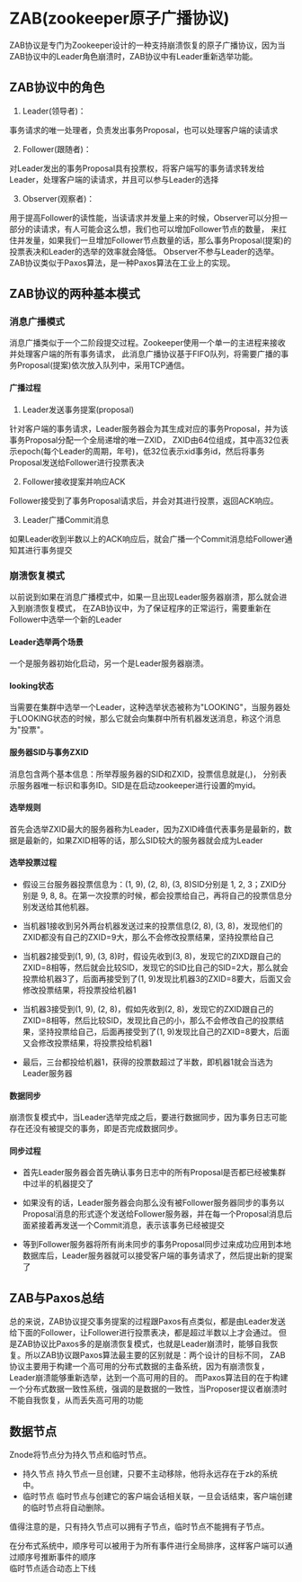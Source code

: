 # ZAB(zookeeper原子广播协议)
ZAB协议是专门为Zookeeper设计的一种支持崩溃恢复的原子广播协议，因为当ZAB协议中的Leader角色崩溃时，ZAB协议中有Leader重新选举功能。

## ZAB协议中的角色
1. Leader(领导者)：

事务请求的唯一处理者，负责发出事务Proposal，也可以处理客户端的读请求

2. Follower(跟随者)：

对Leader发出的事务Proposal具有投票权，将客户端写的事务请求转发给Leader，处理客户端的读请求，并且可以参与Leader的选择

3. Observer(观察者)：

用于提高Follower的读性能，当读请求并发量上来的时候，Observer可以分担一部分的读请求，有人可能会这么想，我们也可以增加Follower节点的数量，
来扛住并发量，如果我们一旦增加Follower节点数量的话，那么事务Proposal(提案)的投票表决和Leader的选举的效率就会降低。
Observer不参与Leader的选举。
ZAB协议类似于Paxos算法，是一种Paxos算法在工业上的实现。

## ZAB协议的两种基本模式
### 消息广播模式
消息广播类似于一个二阶段提交过程。Zookeeper使用一个单一的主进程来接收并处理客户端的所有事务请求，
此消息广播协议基于FIFO队列，将需要广播的事务Proposal(提案)依次放入队列中，采用TCP通信。

#### 广播过程
1. Leader发送事务提案(proposal)

针对客户端的事务请求，Leader服务器会为其生成对应的事务Proposal，并为该事务Proposal分配一个全局递增的唯一ZXID，
ZXID由64位组成，其中高32位表示epoch(每个Leader的周期，年号)，低32位表示xid事务id，然后将事务Proposal发送给Follower进行投票表决

2. Follower接收提案并响应ACK

Follower接受到了事务Proposal请求后，并会对其进行投票，返回ACK响应。

3. Leader广播Commit消息

如果Leader收到半数以上的ACK响应后，就会广播一个Commit消息给Follower通知其进行事务提交

###  崩溃恢复模式
以前说到如果在消息广播模式中，如果一旦出现Leader服务器崩溃，那么就会进入到崩溃恢复模式，
在ZAB协议中，为了保证程序的正常运行，需要重新在Follower中选举一个新的Leader

#### Leader选举两个场景
一个是服务器初始化启动，另一个是Leader服务器崩溃。

#### looking状态
当需要在集群中选举一个Leader，这种选举状态被称为"LOOKING"，当服务器处于LOOKING状态的时候，那么它就会向集群中所有机器发送消息，称这个消息为"投票"。

#### 服务器SID与事务ZXID
消息包含两个基本信息：所举荐服务器的SID和ZXID，投票信息就是(<SID>,<ZXID>)， 分别表示服务器唯一标识和事务ID。SID是在启动zookeeper进行设置的myid。

#### 选举规则
首先会选举ZXID最大的服务器称为Leader，因为ZXID峰值代表事务是最新的，数据是最新的，如果ZXID相等的话，那么SID较大的服务器就会成为Leader

#### 选举投票过程

- 假设三台服务器投票信息为：(1, 9), (2, 8), (3, 8)SID分别是 1, 2, 3；ZXID分别是 9, 8, 8。在第一次投票的时候，都会投票给自己，再将自己的投票信息分别发送给其他机器。

- 当机器1接收到另外两台机器发送过来的投票信息(2, 8), (3, 8)，发现他们的ZXID都没有自己的ZXID=9大，那么不会修改投票结果，坚持投票给自己

- 当机器2接受到(1, 9), (3, 8)时，假设先收到(3, 8)，发现它的ZIXD跟自己的ZXID=8相等，然后就会比较SID，发现它的SID比自己的SID=2大，那么就会投票给机器3了，后面再接受到了(1, 9)发现比机器3的ZXID=8要大，后面又会修改投票结果，将投票投给机器1

- 当机器3接受到(1, 9), (2, 8)，假如先收到(2, 8)，发现它的ZXID跟自己的ZXID=8相等，然后比较SID，发现比自己的小，那么不会修改自己的投票结果，坚持投票给自己，后面再接受到了(1, 9)发现比自己的ZXID=8要大，后面又会修改投票结果，将投票投给机器1

- 最后，三台都投给机器1，获得的投票数超过了半数，即机器1就会当选为Leader服务器

#### 数据同步
崩溃恢复模式中，当Leader选举完成之后，要进行数据同步，因为事务日志可能存在还没有被提交的事务，即是否完成数据同步。

#### 同步过程
- 首先Leader服务器会首先确认事务日志中的所有Proposal是否都已经被集群中过半的机器提交了

- 如果没有的话，Leader服务器会向那么没有被Follower服务器同步的事务以Proposal消息的形式逐个发送给Follower服务器，并在每一个Proposal消息后面紧接着再发送一个Commit消息，表示该事务已经被提交

- 等到Follower服务器将所有尚未同步的事务Proposal同步过来成功应用到本地数据库后，Leader服务器就可以接受客户端的事务请求了，然后提出新的提案了

## ZAB与Paxos总结
总的来说，ZAB协议提交事务提案的过程跟Paxos有点类似，都是由Leader发送给下面的Follower，让Follower进行投票表决，都是超过半数以上才会通过。
但是ZAB协议比Paxos多的是崩溃恢复模式，也就是Leader崩溃时，能够自我恢复。所以ZAB协议跟Paxos算法最主要的区别就是：两个设计的目标不同，
ZAB协议主要用于构建一个高可用的分布式数据的主备系统，因为有崩溃恢复，Leader崩溃能够重新选举，达到一个高可用的目的。
而Paxos算法目的在于构建一个分布式数据一致性系统，强调的是数据的一致性，当Proposer提议者崩溃时不能自我恢复，从而丢失高可用的功能


## 数据节点
Znode将节点分为持久节点和临时节点。
- 持久节点
  持久节点一旦创建，只要不主动移除，他将永远存在于zk的系统中。
- 临时节点
  临时节点与创建它的客户端会话相关联，一旦会话结束，客户端创建的临时节点将自动删除。

值得注意的是，只有持久节点可以拥有子节点，临时节点不能拥有子节点。

在分布式系统中，顺序号可以被用于为所有事件进行全局排序，这样客户端可以通过顺序号推断事件的顺序        
临时节点适合动态上下线
